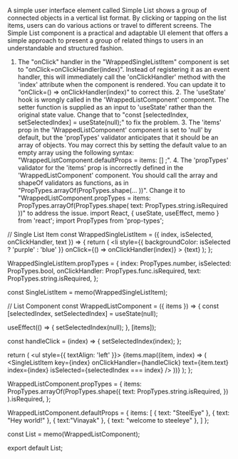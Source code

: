 A simple user interface element called Simple List shows a group of connected objects in a vertical list format. By clicking or tapping on the list items, users can do various actions or travel to different screens. The Simple List component is a practical and adaptable UI element that offers a simple approach to present a group of related things to users in an understandable and structured fashion.
1. The "onClick" handler in the "WrappedSingleListItem" component is set to "onClick=onClickHandler(index)". Instead of registering it as an event handler, this will immediately call the 'onClickHandler' method with the 'index' attribute when the component is rendered. You can update it to "onClick=() => onClickHandler(index)" to correct this.                                                                                                                                                         2.  The 'useState' hook is wrongly called in the 'WrappedListComponent' component. The setter function is supplied as an input to 'useState' rather than the original state value. Change that to "const [selectedIndex, setSelectedIndex] = useState(null);" to fix the problem.                                                           3. The 'items' prop in the 'WrappedListComponent' component is set to 'null' by default, but the 'propTypes' validator anticipates that it should be an array of objects. You may correct this by setting the default value to an empty array using the following syntax: "WrappedListComponent.defaultProps = items: [] ;".              4. The 'propTypes' validator for the 'items' prop is incorrectly defined in the 'WrappedListComponent' component. You should call the array and shapeOf validators as functions, as in "PropTypes.arrayOf(PropTypes.shape(... ))". Change it to "WrappedListComponent.propTypes = items: PropTypes.arrayOf(PropTypes.shape( text: PropTypes.string.isRequired ))" to address the issue.
import React, { useState, useEffect, memo } from 'react';
import PropTypes from 'prop-types';

// Single List Item
const WrappedSingleListItem = ({
    index,
    isSelected,
    onClickHandler,
    text
}) => {
  return (
    <li
      style={{ backgroundColor: isSelected ? 'purple' : 'blue' }}
      onClick={() => onClickHandler(index)}
    >
      {text}
    </li>
  );
};

WrappedSingleListItem.propTypes = {
  index: PropTypes.number,
  isSelected: PropTypes.bool,
  onClickHandler: PropTypes.func.isRequired,
  text: PropTypes.string.isRequired,
};

const SingleListItem = memo(WrappedSingleListItem);

// List Component
const WrappedListComponent = ({ 
    items
}) => {
  const [selectedIndex, setSelectedIndex] = useState(null);

  useEffect(() => {
    setSelectedIndex(null);
  }, [items]);

  const handleClick = (index) => {
    setSelectedIndex(index);
  };

  return (
    <ul style={{ textAlign: 'left' }}>
      {items.map((item, index) => (
        <SingleListItem
          key={index}
          onClickHandler={handleClick}
          text={item.text}
          index={index}
          isSelected={selectedIndex === index}
        />
      ))}
    </ul>
  );
};

WrappedListComponent.propTypes = {
  items: PropTypes.arrayOf(PropTypes.shape({
      text: PropTypes.string.isRequired,
    })
  ).isRequired,
};

WrappedListComponent.defaultProps = {
  items: [
    {
        text: "SteelEye"
    },
    {
        text: "Hey world!"
    },
    {
        text:"Vinayak"
    },
    {
      text: "welcome to steeleye"
    },
  ]
};

const List = memo(WrappedListComponent);

export default List;
